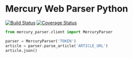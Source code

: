 # Mercury Web Parser Python
[![Build Status](https://travis-ci.org/Girbons/MercuryParserpy.svg?branch=master)](https://travis-ci.org/Girbons/MercuryParserpy)
[![Coverage Status](https://coveralls.io/repos/github/Girbons/MercuryParserpy/badge.svg?branch=master)](https://coveralls.io/github/Girbons/MercuryParserpy?branch=master)


```python
from mercury_parser.client import MercuryParser

parser = MercuryParser('TOKEN')
article = parser.parse_article('ARTICLE_URL')
article.json()
```
